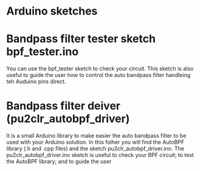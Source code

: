 # Arduino sketches 


# Bandpass filter tester sketch bpf_tester.ino

 You can use the bpf_tester sketch to check your circuit. 
 This sketch is also useful to guide the user how to control the auto bandpass filter handleing teh Auduino pins direct. 


 # Bandpass filter deiver (pu2clr_autobpf_driver)

 It is a small Arduino library to make easier the auto bandpass filter to be used with your Arduino solution.  In this folher you will find the AutoBPF library (.h and .cpp files) and the sketch pu2clr_autobpf_driver.ino. The pu2clr_autobpf_driver.ino sketch is useful to check your BPF circuit; to test the AutoBPF library; and to guide the user







